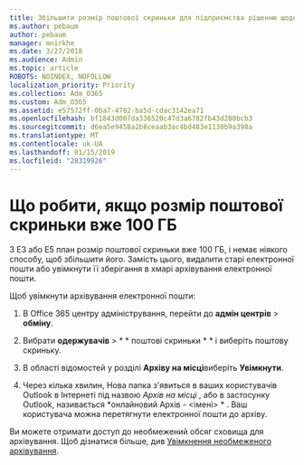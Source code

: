 ```yaml
---
title: Збільшити розмір поштової скриньки для підприємства рішенню щодо
ms.author: pebaum
author: pebaum
manager: mnirkhe
ms.date: 3/27/2018
ms.audience: Admin
ms.topic: article
ROBOTS: NOINDEX, NOFOLLOW
localization_priority: Priority
ms.collection: Adm_O365
ms.custom: Adm_O365
ms.assetid: e57572ff-0ba7-4782-ba5d-cdac3142ea71
ms.openlocfilehash: bf1843d007da336520c47d3a6782fb43d280bcb3
ms.sourcegitcommit: d6ea5e9458a2b8ceaab3ac4bd483e1130b9a398a
ms.translationtype: MT
ms.contentlocale: uk-UA
ms.lasthandoff: 01/15/2019
ms.locfileid: "28319926"
---
```

# <a name="what-to-do-if-your-mailbox-size-is-already-100gb"></a>Що робити, якщо розмір поштової скриньки вже 100 ГБ

З E3 або E5 план розмір поштової скриньки вже 100 ГБ, і немає ніякого способу, щоб збільшити його. Замість цього, видалити старі електронної пошти або увімкнути її зберігання в хмарі архівування електронної пошти. 
  
Щоб увімкнути архівування електронної пошти:
  
1. В Office 365 центру адміністрування, перейти до **адмін центрів** \> **обміну**. 
    
2. Вибрати **одержувачів** \> * * поштові скриньки * * і виберіть поштову скриньку. 
    
3. В області відомостей у розділі **Архіву на місці**виберіть **Увімкнути**. 
    
4. Через кілька хвилин, Нова папка з'явиться в ваших користувачів Outlook в Інтернеті під назвою *Архів на місці* , або в застосунку Outlook, називається *онлайновий Архів - \<імені\> * . Ваш користувача можна перетягнути електронної пошти до архіву. 
    
Ви можете отримати доступ до необмежений обсяг сховища для архівування. Щоб дізнатися більше, див [Увімкнення необмеженого архівування](https://support.office.com/en-us/article/enable-unlimited-archiving-in-office-365-admin-help-e2a789f2-9962-4960-9fd4-a00aa063559e).
  

